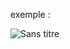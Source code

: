 exemple :

![Sans titre](https://github.com/fk-crafter/app-ideas/assets/127132293/6bfaf7c2-050c-4eb5-8630-b35fbf218717)
